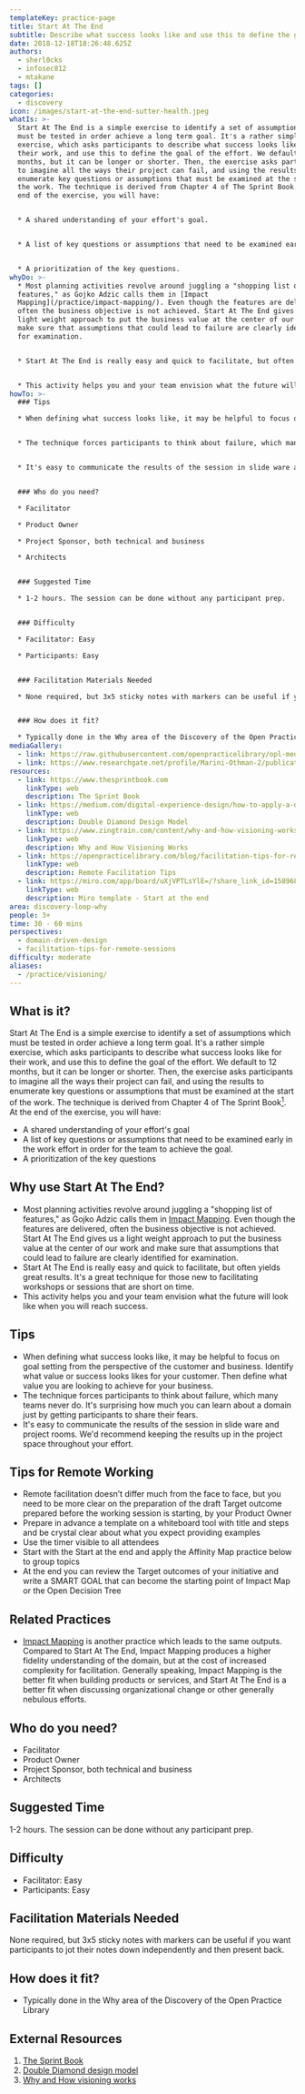 ```yaml
---
templateKey: practice-page
title: Start At The End
subtitle: Describe what success looks like and use this to define the goal of effort
date: 2018-12-18T18:26:48.625Z
authors:
  - sherl0cks
  - infosec812
  - mtakane
tags: []
categories: 
  - discovery
icon: /images/start-at-the-end-sutter-health.jpeg
whatIs: >-
  Start At The End is a simple exercise to identify a set of assumptions which
  must be tested in order achieve a long term goal. It's a rather simple
  exercise, which asks participants to describe what success looks like for
  their work, and use this to define the goal of the effort. We default to 12
  months, but it can be longer or shorter. Then, the exercise asks participants
  to imagine all the ways their project can fail, and using the results to
  enumerate key questions or assumptions that must be examined at the start of
  the work. The technique is derived from Chapter 4 of The Sprint Book. At the
  end of the exercise, you will have:


  * A shared understanding of your effort's goal.


  * A list of key questions or assumptions that need to be examined early in the work effort in order for the team to achieve the goal.


  * A prioritization of the key questions.
whyDo: >-
  * Most planning activities revolve around juggling a "shopping list of
  features," as Gojko Adzic calls them in [Impact
  Mapping](/practice/impact-mapping/). Even though the features are delivered,
  often the business objective is not achieved. Start At The End gives us a
  light weight approach to put the business value at the center of our work and
  make sure that assumptions that could lead to failure are clearly identified
  for examination.


  * Start At The End is really easy and quick to facilitate, but often yields great results. It's a great technique for those new to facilitating workshops or sessions that are short on time.


  * This activity helps you and your team envision what the future will look like when you will reach success.
howTo: >-
  ### Tips

  * When defining what success looks like, it may be helpful to focus on goal setting from the perspective of the customer and business.  Identify what value or success looks likes for your customer.  Then define what value you are looking to achieve for your business.  


  * The technique forces participants to think about failure, which many teams never do. It's surprising how much you can learn about a domain just by getting participants to share their fears. 


  * It's easy to communicate the results of the session in slide ware and project rooms. We'd recommend keeping the results up in the project space throughout your effort.


  ### Who do you need?

  * Facilitator

  * Product Owner

  * Project Sponsor, both technical and business

  * Architects


  ### Suggested Time

  * 1-2 hours. The session can be done without any participant prep.


  ### Difficulty

  * Facilitator: Easy

  * Participants: Easy


  ### Facilitation Materials Needed

  * None required, but 3x5 sticky notes with markers can be useful if you want participants to jot their notes down independently and then present back.


  ### How does it fit?

  * Typically done in the Why area of the Discovery of the Open Practice Library
mediaGallery:
  - link: https://raw.githubusercontent.com/openpracticelibrary/opl-media/master/Discovery%20-%20Start%20At%20The%20End%20-%20Open%20Practice%20Library.png
  - link: https://www.researchgate.net/profile/Marini-Othman-2/publication/220670300/figure/tbl3/AS:393929070530567@1470931417560/Success-and-failure-factors-for-Agile-Projects-from-the-People-Dimension.png
resources:
  - link: https://www.thesprintbook.com
    linkType: web
    description: The Sprint Book
  - link: https://medium.com/digital-experience-design/how-to-apply-a-design-thinking-hcd-ux-or-any-creative-process-from-scratch-b8786efbf812
    linkType: web
    description: Double Diamond Design Model
  - link: https://www.zingtrain.com/content/why-and-how-visioning-works
    linkType: web
    description: Why and How Visioning Works
  - link: https://openpracticelibrary.com/blog/facilitation-tips-for-remote-sessions/
    linkType: web
    description: Remote Facilitation Tips
  - link: https://miro.com/app/board/uXjVPTLsYlE=/?share_link_id=158968117200
    linkType: web
    description: Miro template - Start at the end
area: discovery-loop-why
people: 3+
time: 30 - 60 mins
perspectives:
  - domain-driven-design
  - facilitation-tips-for-remote-sessions
difficulty: moderate
aliases:
  - /practice/visioning/
---
```

## What is it?

Start At The End is a simple exercise to identify a set of assumptions which must be tested in order achieve a long term goal. It's a rather simple exercise, which asks participants to describe what success looks like for their work, and use this to define the goal of the effort. We default to 12 months, but it can be longer or shorter. Then, the exercise asks participants to imagine all the ways their project can fail, and using the results to enumerate key questions or assumptions that must be examined at the start of the work. The technique is derived from Chapter 4 of The Sprint Book[<sup>1</sup>](#footnote-1). At the end of the exercise, you will have:

- A shared understanding of your effort's goal
- A list of key questions or assumptions that need to be examined early in the work effort in order for the team to achieve the goal.
- A prioritization of the key questions

## Why use Start At The End?

- Most planning activities revolve around juggling a "shopping list of features," as Gojko Adzic calls them in [Impact Mapping](/practice/impact-mapping/). Even though the features are delivered, often the business objective is not achieved. Start At The End gives us a light weight approach to put the business value at the center of our work and make sure that assumptions that could lead to failure are clearly identified for examination.
- Start At The End is really easy and quick to facilitate, but often yields great results. It's a great technique for those new to facilitating workshops or sessions that are short on time.
- This activity helps you and your team envision what the future will look like when you will reach success.

## Tips

- When defining what success looks like, it may be helpful to focus on goal setting from the perspective of the customer and business. Identify what value or success looks likes for your customer. Then define what value you are looking to achieve for your business.
- The technique forces participants to think about failure, which many teams never do. It's surprising how much you can learn about a domain just by getting participants to share their fears.
- It's easy to communicate the results of the session in slide ware and project rooms. We'd recommend keeping the results up in the project space throughout your effort.

## Tips for Remote Working

- Remote facilitation doesn’t differ much from the face to face, but you need to be more clear on the preparation of the draft Target outcome prepared before the working session is starting, by your Product Owner
- Prepare in advance a template on a whiteboard tool with title and steps and be crystal clear about what you expect providing examples
- Use the timer visible to all attendees
- Start with the Start at the end and apply the Affinity Map practice below to group topics
- At the end you can review the Target outcomes of your initiative and write a SMART GOAL that can become the starting point of Impact Map or the Open Decision Tree

## Related Practices

- [Impact Mapping](/practice/impact-mapping/) is another practice which leads to the same outputs. Compared to Start At The End, Impact Mapping produces a higher fidelity understanding of the domain, but at the cost of increased complexity for facilitation. Generally speaking, Impact Mapping is the better fit when building products or services, and Start At The End is a better fit when discussing organizational change or other generally nebulous efforts.

## Who do you need?

- Facilitator
- Product Owner
- Project Sponsor, both technical and business
- Architects

## Suggested Time

1-2 hours. The session can be done without any participant prep.

## Difficulty

- Facilitator: Easy
- Participants: Easy

## Facilitation Materials Needed

None required, but 3x5 sticky notes with markers can be useful if you want participants to jot their notes down independently and then present back.

## How does it fit?

- Typically done in the Why area of the Discovery of the Open Practice Library

## External Resources

1. <a name="footnote-1"></a>[The Sprint Book](https://www.thesprintbook.com)
2. <a name="footnote-2"></a>[Double Diamond design model](https://medium.com/digital-experience-design/how-to-apply-a-design-thinking-hcd-ux-or-any-creative-process-from-scratch-b8786efbf812)
3. [Why and How visioning works](https://www.zingtrain.com/content/why-and-how-visioning-works)
